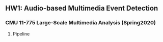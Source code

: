 ## HW1: Audio-based Multimedia Event Detection
### CMU 11-775 Large-Scale Multimedia Analysis (Spring2020)

1. Pipeline